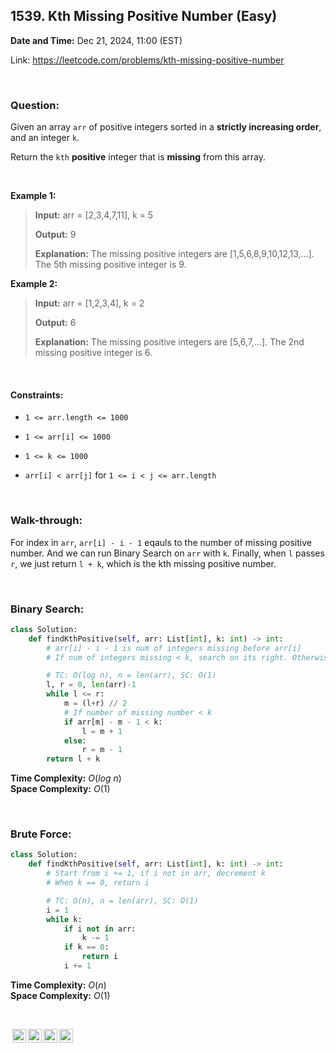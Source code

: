 ## 1539. Kth Missing Positive Number (Easy)
**Date and Time:** Dec 21, 2024, 11:00 (EST)

Link: https://leetcode.com/problems/kth-missing-positive-number

<br>

### Question:
Given an array `arr` of positive integers sorted in a **strictly increasing order**, and an integer `k`.

Return the `kth` **positive** integer that is **missing** from this array.

<br>

**Example 1:**
> **Input:** arr = [2,3,4,7,11], k = 5
> 
> **Output:** 9
>
> **Explanation:** The missing positive integers are [1,5,6,8,9,10,12,13,...]. The 5th missing positive integer is 9.

**Example 2:**
> **Input:** arr = [1,2,3,4], k = 2
> 
> **Output:** 6
>
> **Explanation:** The missing positive integers are [5,6,7,...]. The 2nd missing positive integer is 6.

<br>

#### Constraints:
* `1 <= arr.length <= 1000`

* `1 <= arr[i] <= 1000` 

* `1 <= k <= 1000`

* `arr[i] < arr[j]` for `1 <= i < j <= arr.length`

<br>

### Walk-through: 
For index in `arr`, `arr[i] - i - 1` eqauls to the number of missing positive number. And we can run Binary Search on `arr` with `k`. Finally, when `l` passes `r`, we just return `l + k`, which is the kth missing positive number.


<br>

### Binary Search:
```python
class Solution:
    def findKthPositive(self, arr: List[int], k: int) -> int:
        # arr[i] - i - 1 is num of integers missing before arr[i]
        # If num of integers missing < k, search on its right. Otherwise, go to left. We want to find the number that i + k is the kth missing positive number

        # TC: O(log n), n = len(arr), SC: O(1)
        l, r = 0, len(arr)-1
        while l <= r:
            m = (l+r) // 2
            # If number of missing number < k
            if arr[m] - m - 1 < k:
                l = m + 1
            else:
                r = m - 1
        return l + k
```
**Time Complexity:** $O(log\ n)$ <br>
**Space Complexity:** $O(1)$

<br>

### Brute Force:
```python
class Solution:
    def findKthPositive(self, arr: List[int], k: int) -> int:
        # Start from i += 1, if i not in arr, decrement k
        # When k == 0, return i

        # TC: O(n), n = len(arr), SC: O(1)
        i = 1
        while k:
            if i not in arr:
                k -= 1
            if k == 0:
                return i
            i += 1
```
**Time Complexity:** $O(n)$ <br>
**Space Complexity:** $O(1)$

<br>

<img style="height:22px!important;margin-left:3px;vertical-align:text-bottom;" src="https://mirrors.creativecommons.org/presskit/icons/cc.svg?ref=chooser-v1" alt="CC BY-NC-SA" title="CC BY-NC-SA"><img style="height:22px!important;margin-left:3px;vertical-align:text-bottom;" src="https://mirrors.creativecommons.org/presskit/icons/by.svg?ref=chooser-v1" alt="BY: credit must be given to the creator" title="BY: credit must be given to the creator"><img style="height:22px!important;margin-left:3px;vertical-align:text-bottom;" src="https://mirrors.creativecommons.org/presskit/icons/nc.svg?ref=chooser-v1" alt="NC: Only noncommercial uses of the work are permitted" title="NC: Only noncommercial uses of the work are permitted"><img style="height:22px!important;margin-left:3px;vertical-align:text-bottom;" src="https://mirrors.creativecommons.org/presskit/icons/sa.svg?ref=chooser-v1" alt="SA: Adaptations must be shared under the same terms" title="SA: Adaptations must be shared under the same terms">